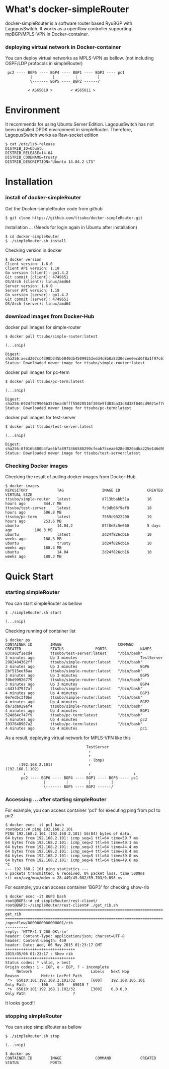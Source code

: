 What's docker-simpleRouter
==========
docker-simpleRouter is a software router based RyuBGP with LagopusSwitch. 
It works as a openflow controller supporting mpBGP/MPLS-VPN in Docker-container.

### deploying virtual network in Docker-container 
You can deploy virtual networks as MPLS-VPN as bellow. 
(not including OSPF/LDP protocols in simpleRouter)

     pc2 ---- BGP6 ---- BGP4 ---- BGP1 ---- BGP3 ---- pc1
               |         |         |         |
               \------- BGP5 ---- BGP2 ------/

              < AS65010 >        < AS65011 >

Environment
==========
It recommends for using Ubuntu Server Edition.
LagopusSwitch has not been installed DPDK environment in simpleRouter.
Therefore, LagopusSwitch works as Raw-socket edition

	$ cat /etc/lsb-release 
	DISTRIB_ID=Ubuntu
	DISTRIB_RELEASE=14.04
	DISTRIB_CODENAME=trusty
	DISTRIB_DESCRIPTION="Ubuntu 14.04.2 LTS"

Installation
==========
### install of docker-simpleRouter
Get the Docker-simpleRouter code from github

	$ git clone https://github.com/ttsubo/docker-simpleRouter.git

Installation ...
(Needs for login again in Ubuntu after installation)

	$ cd docker-simpleRouter
	$ ./simpleRouter.sh install


Checking version in docker

	$ docker version
	Client version: 1.6.0
	Client API version: 1.18
	Go version (client): go1.4.2
	Git commit (client): 4749651
	OS/Arch (client): linux/amd64
	Server version: 1.6.0
	Server API version: 1.18
	Go version (server): go1.4.2
	Git commit (server): 4749651
	OS/Arch (server): linux/amd64


### download images from Docker-Hub
docker pull images for simple-router

	$ docker pull ttsubo/simple-router:latest

	(...snip)

	Digest: sha256:aecd207cc4390b345b6840db45099253edd4c8b8a8330ecee0ecd6f8a1f97c61
	Status: Downloaded newer image for ttsubo/simple-router:latest


docker pull images for pc-term

	$ docker pull ttsubo/pc-term:latest

	(...snip)

	Digest: sha256:6924f979906b3576ead6fff55020516f303e9fd83ba33d8d38f040cd9621ef7e
	Status: Downloaded newer image for ttsubo/pc-term:latest


docker pull images for test-server

	$ docker pull ttsubo/test-server:latest

	(...snip)

	Digest: sha256:0f916b800b4fae5bfa8973366588299cfeab75ceae628ed020adba225e146d90
	Status: Downloaded newer image for ttsubo/test-server:latest


### Checking Docker images
Checking the result of pulling docker images from Docker-Hub

	$ docker images
	REPOSITORY             TAG                 IMAGE ID            CREATED             VIRTUAL SIZE
	ttsubo/simple-router   latest              d713bbabb51a        16 hours ago        844.7 MB
	ttsubo/test-server     latest              fc3db66f9ef8        18 hours ago        506.8 MB
	ttsubo/pc-term         latest              7559c9022200        19 hours ago        253.6 MB
	ubuntu                 14.04.2             07f8e8c5e660        5 days ago          188.3 MB
	ubuntu                 latest              2d24f826cb16        10 weeks ago        188.3 MB
	ubuntu                 trusty              2d24f826cb16        10 weeks ago        188.3 MB
	ubuntu                 14.04               2d24f826cb16        10 weeks ago        188.3 MB


Quick Start
===========
### starting simpleRouter
You can start simpleRouter as bellow

	$ ./simpleRouter.sh start

	(...snip)


Checking running of container list

	$ docker ps
	CONTAINER ID        IMAGE                         COMMAND             CREATED             STATUS              PORTS               NAMES
	83ca02f1ecd4        ttsubo/test-server:latest     "/bin/bash"         3 minutes ago       Up 3 minutes                            TestServer          
	2982484362ff        ttsubo/simple-router:latest   "/bin/bash"         3 minutes ago       Up 3 minutes                            BGP6                
	2bf515eef6aa        ttsubo/simple-router:latest   "/bin/bash"         3 minutes ago       Up 3 minutes                            BGP5                
	f0bd99926779        ttsubo/simple-router:latest   "/bin/bash"         3 minutes ago       Up 3 minutes                            BGP4                
	c443fd79f7af        ttsubo/simple-router:latest   "/bin/bash"         4 minutes ago       Up 4 minutes                            BGP3                
	0e7ed5c3f0be        ttsubo/simple-router:latest   "/bin/bash"         4 minutes ago       Up 4 minutes                            BGP2                
	da71da029ef4        ttsubo/simple-router:latest   "/bin/bash"         4 minutes ago       Up 4 minutes                            BGP1                
	524d64c747f9        ttsubo/pc-term:latest         "/bin/bash"         4 minutes ago       Up 4 minutes                            pc2                 
	1937648967a2        ttsubo/pc-term:latest         "/bin/bash"         4 minutes ago       Up 4 minutes                            pc1                 



As a result, deploying virtual network for MPLS-VPN like this

                                        TestServer
                                         ↑
                                         ↑
                                         ↑ (bmp)
          (192.168.2.101)                ↑                   (192.168.1.102)
            ↓                            ↑                   ↓
           pc2 ---- BGP6 ---- BGP4 ---- BGP1 ---- BGP3 ---- pc1
                     |         |         |         |
                     \------- BGP5 ---- BGP2 ------/


### Accessing ... after starting simpleRouter
For example, you can access container 'pc1' for executing ping from pc1 to pc2

	$ docker exec -it pc1 bash
	root@pc1:/# ping 192.168.2.101
	PING 192.168.2.101 (192.168.2.101) 56(84) bytes of data.
	64 bytes from 192.168.2.101: icmp_seq=1 ttl=64 time=59.7 ms
	64 bytes from 192.168.2.101: icmp_seq=2 ttl=64 time=49.1 ms
	64 bytes from 192.168.2.101: icmp_seq=3 ttl=64 time=44.4 ms
	64 bytes from 192.168.2.101: icmp_seq=4 ttl=64 time=28.4 ms
	64 bytes from 192.168.2.101: icmp_seq=5 ttl=64 time=39.0 ms
	64 bytes from 192.168.2.101: icmp_seq=6 ttl=64 time=49.6 ms
	^C
	--- 192.168.2.101 ping statistics ---
	6 packets transmitted, 6 received, 0% packet loss, time 5009ms
	rtt min/avg/max/mdev = 28.449/45.082/59.703/9.698 ms


For example, you can access container 'BGP3' for checking show-rib 

	$ docker exec -it BGP3 bash
	root@BGP3:~# cd simpleRouter/rest-client/
	root@BGP3:~/simpleRouter/rest-client# ./get_rib.sh 
	======================================================================
	get_rib
	======================================================================
	/openflow/0000000000000001/rib
	----------
	reply: 'HTTP/1.1 200 OK\r\n'
	header: Content-Type: application/json; charset=UTF-8
	header: Content-Length: 459
	header: Date: Wed, 06 May 2015 01:23:17 GMT
	+++++++++++++++++++++++++++++++
	2015/05/06 01:23:17 : Show rib 
	+++++++++++++++++++++++++++++++
	Status codes: * valid, > best
	Origin codes: i - IGP, e - EGP, ? - incomplete
	     Network                          Labels   Next Hop             Reason          Metric LocPrf Path
	 *>  65010:101:192.168.2.101/32       [600]    192.168.105.101      Only Path       100    100    65010 ?
	 *>  65010:101:192.168.1.102/32       [300]    0.0.0.0              Only Path                     ?


It looks good!!


### stopping simpleRouter
You can stop simpleRouter as bellow

	$ ./simpleRouter.sh stop

	(...snip)

	$ docker ps
	CONTAINER ID        IMAGE               COMMAND             CREATED             STATUS              PORTS

